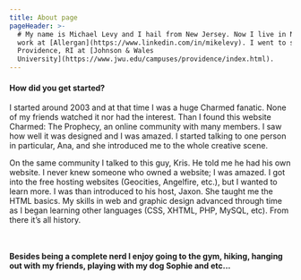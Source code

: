 ```yaml
---
title: About page
pageHeader: >-
  # My name is Michael Levy and I hail from New Jersey. Now I live in NYC and
  work at [Allergan](https://www.linkedin.com/in/mikelevy). I went to school in
  Providence, RI at [Johnson & Wales
  University](https://www.jwu.edu/campuses/providence/index.html).
---
```

#### How did you get started?

I started around 2003 and at that time I was a huge Charmed fanatic. None of my friends watched it nor had the interest. Than I found this website Charmed: The Prophecy, an online community with many members. I saw how well it was designed and I was amazed. I started talking to one person in particular, Ana, and she introduced me to the whole creative scene.

On the same community I talked to this guy, Kris. He told me he had his own website. I never knew someone who owned a website; I was amazed. I got into the free hosting websites (Geocities, Angelfire, etc.), but I wanted to learn more. I was than introduced to his host, Jaxon. She taught me the HTML basics. My skills in web and graphic design advanced through time as I began learning other languages (CSS, XHTML, PHP, MySQL, etc). From there it’s all history. 

\
\
**Besides being a complete nerd I enjoy going to the gym, hiking, hanging out with my friends, playing with my dog Sophie and etc...**
